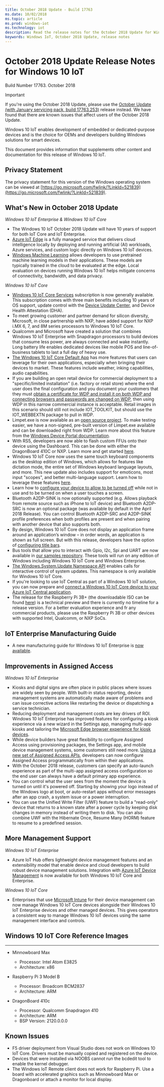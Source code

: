 ```yaml
---
title: October 2018 Update - Build 17763
ms.date: 10/02/2018
ms.topic: article
ms.prod: windows-iot
ms.technology: iot
description: Read the release notes for the October 2018 Update for Windows 10 IoT. See what's new, read about improvements in assigned access, and more.
keywords: Windows IoT, October 2018 Update, release notes
---
```


# October 2018 Update Release Notes for Windows 10 IoT
Build Number 17763. October 2018

> [!IMPORTANT]
> If you're using the October 2018 Update, please use the [October Update (with January servicing pack, build 17763.253)](/windows/iot-core/release-notes/commercial/17763) release instead. We have found that there are known issues that affect users of the October 2018 Update. 

Windows 10 IoT enables development of embedded or dedicated-purpose devices and is the choice for OEMs and developers building Windows solutions for smart devices.

This document provides information that supplements other content and documentation for this release of Windows 10 IoT.

## Privacy Statement

The privacy statement for this version of the Windows operating system can be viewed at [https://go.microsoft.com/fwlink/?LinkId=521839](https://go.microsoft.com/fwlink/?LinkId=521839).

## What's New in October 2018 Update

_Windows 10 IoT Enterprise & Windows 10 IoT Core_
* The Windows 10 IoT October 2018 Update will have 10 years of support for both IoT Core and IoT Enterprise.
* [Azure IoT Edge](/azure/iot-edge/quickstart) is a fully managed service that delivers cloud intelligence locally by deploying and running artificial (AI) workloads, Azure services, and custom logic directly on Windows 10 IoT devices.
* [Windows Machine Learning](/windows/ai/) allows developers to use pretrained machine learning models in their applications. These models are typically trained in the cloud to be evaluated at the edge. Local evaluation on devices running Windows 10 IoT helps mitigate concerns of connectivity, bandwidth, and data privacy.  

_Windows 10 IoT Core_
* [Windows 10 IoT Core Services](/windows-hardware/manufacture/iot/iotcoreservicesoverview) subscription is now generally available. This subscription comes with three main benefits including 10 years of OS support, update control with the [Device Update Center](/windows-hardware/service/iot/using-device-update-center), and Device Health Attestation (DHA).
* To meet growing customer and partner demand for silicon diversity, Microsoft, in close partnership with NXP, have added support for NXP i.MX 6, 7, and 8M series processors to Windows 10 IoT Core. 
* Qualcomm and Microsoft have created a solution that combines Windows 10 IoT Enterprise with Snapdragon processors to build devices that consume less power, are always connected and wake instantly. Long battery life enables dedicated devices like mobile POS and line-of-business tablets to last a full day of heavy use. 
* [The Windows 10 IoT Core Default App](/windows/iot-core/develop-your-app/iotcoredefaultapp) has more features that users can leverage for their own applications, especially when bringing their devices to market. These features include weather, inking capabilities, audio capabilities. 
* If you are building an open retail device for commercial deployment to a "specific/limited installation" (i.e. factory or retail store) where the end user does the final configuration and you document your customers that they must [obtain a certificate for WDP and install it on both WDP and connecting browsers and passwords are changed on WDP](/windows/uwp/debug-test-perf/device-portal-ssl), then using WDP in this narrow commercial instance is acceptable. Retail images in this scenario should still not include IOT_TOOLKIT, but should use the IOT_WEBBEXTN package to pull in WDP. 
* Limpet.exe is now available as an [open source project](https://github.com/ms-iot/iot-core-azure-dm-client). To make testing easier, we have a non-signed, pre-built version of Limpet.exe available and can be downloaded right from WDP. Learn more about this feature from the [Windows Device Portal documentation](/windows/iot-core/manage-your-device/deviceportal).  
* With RS5, developers are now able to flash custom FFUs onto their device using the Dashboard. This can be done with either the DragonBoard 410C or NXP. Learn more and get started [here](/windows/iot-core/tutorials/quickstarter/devicesetup).
* Windows 10 IoT Core now uses the same touch keyboard components as the desktop edition of Windows, which allows for features like dictation mode, the entire set of Windows keyboard language layouts, and more. This new update also includes support for emoticons, most input "scopes", and better multi-language support. Learn how to leverage these features [here](/windows/iot-core/develop-your-app/onscreenkeyboard).
* Learn how to [configure your device to allow to be turned off](/windows/iot-core/learn-about-hardware/wakeontouch) while not in use and to be turned on when a user touches a screen.
* Bluetooth A2DP-SINK is now optionally supported (e.g. Allows playback from remote source such as iPhone to IoT device) and Bluetooth A2DP-SRC is now an optional package (was available by default in the April 2018 Release). You can control Bluetooth A2DP-SRC and A2DP-SINK profile preferences when both profiles are present and when pairing with another device that also supports both. 
* By design, Windows 10 IoT Core does not display an application frame around an application’s window – in order words, an application is shown as full screen. But with this release, developers have the option of [configuring title bars](/windows/iot-core/develop-your-app/signindialogtitlebars).
* Bus tools that allow you to interact with Gpio, I2c, Spi and UART are now available in [our samples repository](https://github.com/Microsoft/Windows-iotcore-samples/tree/master/BusTools). These tools will run on any edition of Windows including Windows 10 IoT Core and Windows Enterprise. 
* [The Windows.System.Update Namespace API](/uwp/api/windows.system.update) enables calls for interactive control of system updates. This namespace is only available for Windows 10 IoT Core.
* If you're looking to use IoT Central as part of a Windows 10 IoT solution, you can now prepare and [connect a Windows 10 IoT Core device to your Azure IoT Central application](/azure/iot-central/howto-connect-windowsiotcore). 
* The release for the Raspberry Pi 3B+ (the downloadable ISO can be found [here](https://go.microsoft.com/fwlink/?LinkID=708576)) is a technical preview and there is currently no timeline for a release version. For a better evaluation experience and fr any commercial products, please use the Raspberry Pi 3B or other devices with supported Intel, Qualcomm, or NXP SoCs. 

## IoT Enterprise Manufacturing Guide

* A new manufacturing guide for Windows 10 IoT Enterprise is [now available](/windows-hardware/manufacture/desktop/iot-ent-overview). 

## Improvements in Assigned Access 

_Windows 10 IoT Enterprise_

* Kiosks and digital signs are often place in public places where issues are widely seen by people. With built-in status reporting, device management systems are automatically made aware of problems and can issue corrective actions like restarting the device or dispatching a service technician. 
* Reducing deployment and management costs are key drivers of ROI. Windows 10 IoT Enterprise has improved features for configuring a kiosk experience via a new wizard in the Settings app, managing multi-app kiosks and tailoring the [Microsoft Edge browser experience for kiosk devices](/microsoft-edge/deploy/microsoft-edge-kiosk-mode-deploy).
* While device builders have great flexibility to configure Assigned Access using provisioning packages, the Settings app, and mobile device management systems, some customers still need more. [Using a new set of Assigned Access APIs](/uwp/api/windows.system.userprofile.assignedaccesssettings), developers can now configure Assigned Access programmatically from within their applications.
* With the October 2018 release, customers can specify an auto-launch experience as part of the multi-app assigned access configuration so the end user can always have a default primary app experience.
* You can control what the user sees from the moment the device is turned on until it's powered off. Starting by showing your logo instead of the Windows logo at boot, or auto-restart apps without error messages after an app crash, a system issue or a power interruption. 
* You can use the Unified Write Filter (UWF) feature to build a "read-only" device that returns to a known state after a power cycle by keeping disk changes in memory instead of writing them to disk. You can also combine UWF with the Hibernate Once, Resume Many (HORM) feature to resume to a predefined session. 


## More Management Support

_Windows 10 IoT Enterprise_
* Azure IoT Hub offers lightweight device management features and an extensibility model that enable device and cloud developers to build robust device management solutions. Integration with [Azure IoT Device Management](/windows/iot-core/manage-your-device/azureiotdm) is now available for both Windows 10 IoT Core and Enterprise. 

_Windows 10 IoT Core_
* Enterprises that use [Microsoft Intune](https://www.microsoft.com/cloud-platform/microsoft-intune) for their device management can now manage Windows 10 IoT Core devices alongside their Windows 10 IoT Enterprise devices and other managed devices. This gives operators a consistent way to manage Windows 10 IoT devices using the same management interface and controls. 


## Windows 10 IoT Core Reference Images
___ 
* Minnowboard Max
  * Processor: Intel Atom E3825
  * Architecture: x86

* Raspberry Pi 3 Model B
  * Processor: Broadcom BCM2837
  * Architecture: ARM

* DragonBoard 410c
  * Processor: Qualcomm Snapdragon 410
  * Architecture: ARM
  * BSP Version: 2120.0.0.0


## Known Issues
* F5 driver deployment from Visual Studio does not work on Windows 10 IoT Core. Drivers must be manually copied and registered on the device.
* Devices that were installed via NOOBS cannot run the bcdedit tool to enable the kernel debugger.
* The Windows IoT Remote client does not work for Raspberry Pi. Use a board with accelerated graphics such as Minnowboard Max or Dragonboard or attach a monitor for local display.
